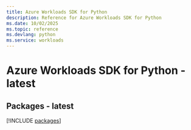 ```yaml
---
title: Azure Workloads SDK for Python
description: Reference for Azure Workloads SDK for Python
ms.date: 10/02/2025
ms.topic: reference
ms.devlang: python
ms.service: workloads
---
```

# Azure Workloads SDK for Python - latest
## Packages - latest
[!INCLUDE [packages](workloads-index.md)]